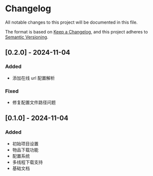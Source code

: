 # Changelog

All notable changes to this project will be documented in this file.

The format is based on [Keep a Changelog](https://keepachangelog.com/en/1.0.0/),
and this project adheres to [Semantic Versioning](https://semver.org/spec/v2.0.0.html).

## [0.2.0] - 2024-11-04

### Added

- 添加在线 url 配置解析

### Fixed

- 修复配置文件路径问题

## [0.1.0] - 2024-11-04

### Added

- 初始项目设置
- 物品下载功能
- 配置系统
- 多线程下载支持
- 基础文档

